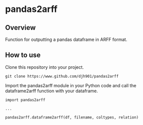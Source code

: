 # pandas2arff

## Overview

Function for outputting a pandas dataframe in ARFF format.

## How to use

Clone this repository into your project.

```
git clone https://www.github.com/djh901/pandas2arff
```

Import the pandas2arff module in your Python code and call the dataframe2arff function with your dataframe.
```
import pandas2arff

...

pandas2arff.dataframe2arff(df, filename, coltypes, relation)
```
